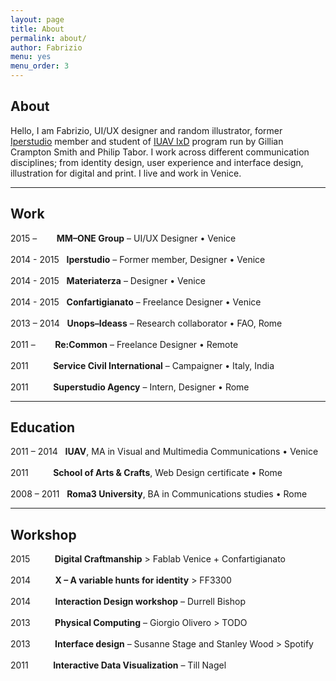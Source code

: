 ```yaml
---
layout: page
title: About
permalink: about/
author: Fabrizio
menu: yes
menu_order: 3
---
```


<h2><b>About</b></h2>

Hello, I am Fabrizio, UI/UX designer and random illustrator, former <a href="http://www.iperstudio.net/" target="_blank">Iperstudio</a> member and student of <a href="http://www.interaction-venice.com/" target="_blank">IUAV IxD</a> program run by Gillian Crampton Smith and Philip Tabor.
I work across different communication disciplines; from identity design, user experience and interface design, illustration for digital and print. I live and work in Venice.
<hr>

<h2><b>Work</b></h2>

2015 – &nbsp;&nbsp;&nbsp;&nbsp;&nbsp;&nbsp; <b>MM–ONE Group</b> – UI/UX Designer • Venice
<br>
<br>
2014 - 2015 &nbsp; <b>Iperstudio</b> – Former member, Designer • Venice
<br>
<br>
2014 - 2015 &nbsp; <b>Materiaterza</b> – Designer • Venice
<br>
<br>
2014 - 2015 &nbsp; <b>Confartigianato</b> – Freelance Designer • Venice
<br>
<br>
2013 – 2014 &nbsp; <b>Unops–Ideass</b> – Research collaborator • FAO, Rome
<br>
<br>
2011 – &nbsp;&nbsp;&nbsp;&nbsp;&nbsp;&nbsp; <b>Re:Common</b> – Freelance Designer • Remote
<br>
<br>
2011 &nbsp;&nbsp;&nbsp;&nbsp;&nbsp;&nbsp;&nbsp;&nbsp; <b>Service Civil International</b> – Campaigner • Italy, India
<br>
<br>
2011 &nbsp;&nbsp;&nbsp;&nbsp;&nbsp;&nbsp;&nbsp;&nbsp; <b>Superstudio Agency</b> – Intern, Designer • Rome
<hr>

<h2><b>Education</b></h2>

2011 – 2014 &nbsp; <b>IUAV</b>, MA in Visual and Multimedia Communications • Venice
<br>
<br>
2011 &nbsp;&nbsp;&nbsp;&nbsp;&nbsp;&nbsp;&nbsp;&nbsp; <b>School of Arts & Crafts</b>, Web Design certificate • Rome
<br>
<br>
2008 – 2011 &nbsp; <b>Roma3 University</b>, BA in Communications studies • Rome
<hr>

<h2><b>Workshop</b></h2>

2015 &nbsp;&nbsp;&nbsp;&nbsp;&nbsp;&nbsp;&nbsp;&nbsp; <b>Digital Craftmanship</b> > Fablab Venice + Confartigianato
<br>
<br>
2014 &nbsp;&nbsp;&nbsp;&nbsp;&nbsp;&nbsp;&nbsp;&nbsp; <b>X – A variable hunts for identity</b> > FF3300
<br>
<br>
2014 &nbsp;&nbsp;&nbsp;&nbsp;&nbsp;&nbsp;&nbsp;&nbsp; <b>Interaction Design workshop</b> – Durrell Bishop
<br>
<br>
2013 &nbsp;&nbsp;&nbsp;&nbsp;&nbsp;&nbsp;&nbsp;&nbsp; <b>Physical Computing</b> – Giorgio Olivero > TODO
<br>
<br>
2013 &nbsp;&nbsp;&nbsp;&nbsp;&nbsp;&nbsp;&nbsp;&nbsp; <b>Interface design</b> – Susanne Stage and Stanley Wood > Spotify
<br>
<br>
2011 &nbsp;&nbsp;&nbsp;&nbsp;&nbsp;&nbsp;&nbsp;&nbsp; <b>Interactive Data Visualization</b> – Till Nagel
<br>
<br>

<!--
FFFF33
I graduated in 2014 at IUAV University of Venice, Master in Visual and Multimedia Communication – <a href="http://www.interaction-venice.com/" target="_blank">IxD program</a> – run by Gillian Crampton Smith and Philip Tabor.
-->

<!--
<p>
I joined as Interaction and Visual designer, <a href="http://www.iperstudio.net/" target="_blank"><font color="black">Iperstudio </a></font> Design Network for <font color="blue"><a href="https://www.careof.org/" target="_blank"><font color="black">C/O</a></font> web project and <a href="http://materiaterza.com/" target="_blank"><font color="black">Materiaterza</a></font> Design Collective for <a href="http://venice-future.com/" target="_blank"><font color="black">V>>F</a></font> project.
</p>
-->
<!--
I design communication strategies and interfaces, building navigation flow, wireframes, mockups and prototypes for web products.
<p>
<!-- I am a member of <a href="http://www.iperstudio.net/about" target="_blank">Iperstudio Design Network</a>. -->
<!--
As designer and illustrator I collaborated with agencies and organizations such as Unops—Ideass, Confartigianato Venezia, Re:common, Careof, Zeroviolenza, Superstudio media agency, BTM + Salviati, Materiaterza Design Collective.
-->
<br>

<p>
<!--
The latest project I worked on is <a href="https://www.careof.org/" target="_blank">Careof website</a>.
You can explore part of my work visiting <a href="http://fabriziogoglia.com//Projects/">Projects section</a> or <a href="http://www.iperstudio.net" target="_blank">Iperstudio website</a>. For collaborative inquiries or sharing ideas please contact me via <a href="mailto:info@fabriziogoglia.com">email</a>.
-->
</p>
